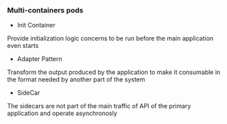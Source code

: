 ### Multi-containers pods

- Init Container

Provide initialization logic concerns to be run before the main application even starts


- Adapter Pattern

Transform the output produced by the application to make it consumable in the format needed by another part of the system


- SideCar

The sidecars are not part of the main traffic of API of the primary application and operate asynchronosly 


